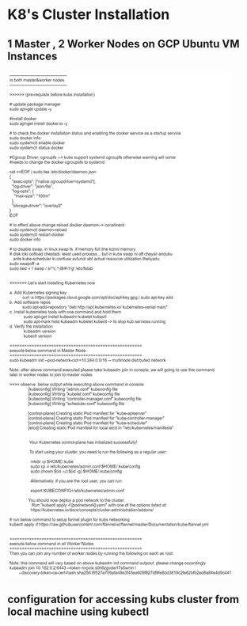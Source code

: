 # K8's Cluster Installation

## 1 Master , 2 Worker Nodes on GCP Ubuntu VM Instances

![k8s_installtion](../img/intro/cluster_installation.png)

## configuration for accessing kubs cluster from local machine using kubectl
